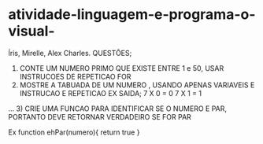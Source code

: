 # atividade-linguagem-e-programa-o-visual-
Íris, Mirelle, Alex Charles.
QUESTÕES;
1) CONTE UM NUMERO PRIMO QUE EXISTE ENTRE 1 e 50, USAR INSTRUCOES DE REPETICAO FOR
2) MOSTRE A TABUADA DE UM NUMERO , USANDO APENAS VARIAVEIS E INSTRUCAO E REPETICAO
 EX SAIDA;
7 X 0 = 0
7 X 1 = 1

...
3) CRIE UMA FUNCAO PARA IDENTIFICAR SE O NUMERO E PAR, PORTANTO DEVE RETORNAR VERDADEIRO SE FOR PAR 

Ex function ehPar(numero){
       return true
}

